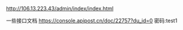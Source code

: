http://106.13.223.43/admin/index/index.html

一些接口文档 https://console.apipost.cn/doc/22757?du_id=0  密码:test1

